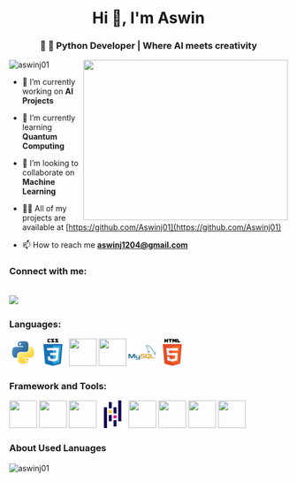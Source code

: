 <h1 align="center">Hi 👋, I'm Aswin</h1>
<h3 align="center">🎩 🧠 Python Developer | Where AI meets creativity</h3>

<img align="right" width="370" height="290" src="https://i.pinimg.com/originals/47/f0/34/47f0342cec72b800463bf003eac1257e.gif">

<p align="left"> <img src="https://komarev.com/ghpvc/?username=aswinj01&label=Profile%20views&color=0e75b6&style=flat" alt="aswinj01" /> </p>

- 🔭 I’m currently working on **AI Projects**

- 🌱 I’m currently learning **Quantum Computing**

- 👯 I’m looking to collaborate on **Machine Learning**

- 👨‍💻 All of my projects are available at [https://github.com/Aswinj01](https://github.com/Aswinj01)

- 📫 How to reach me **aswinj1204@gmail.com**

<h3 align="left">Connect with me:</h3>

<br />[<img src="https://img.shields.io/badge/LinkedIn-0077B5?style=for-the-badge&logo=linkedin&logoColor=white" />](https://www.linkedin.com/in/aswin-j-5739a028b/)


<h3 align="left">Languages:</h3>
<p align="left"> 
<img height="50" width="50" src="https://raw.githubusercontent.com/devicons/devicon/master/icons/python/python-original.svg"/>
<img height="50" width="50" src="https://raw.githubusercontent.com/devicons/devicon/master/icons/css3/css3-original-wordmark.svg"/>
<img height="50" width="50" src="https://www.vectorlogo.zone/logos/dartlang/dartlang-icon.svg"/>
<img height="50" width="50" src="https://www.vectorlogo.zone/logos/flutterio/flutterio-icon.svg"/>
<img height="50" width="50" src="https://raw.githubusercontent.com/devicons/devicon/master/icons/mysql/mysql-original-wordmark.svg"/>
<img height="50" width="50" src="https://raw.githubusercontent.com/devicons/devicon/master/icons/html5/html5-original-wordmark.svg"/>
</p>

<h3 align="left">Framework and Tools:</h3>
<p align="left">
<img height="50" width="50" src="https://cdn.worldvectorlogo.com/logos/django.svg"/>
<img height="50" width="50" src="https://www.vectorlogo.zone/logos/git-scm/git-scm-icon.svg" />
<img height="50" width="50" src="https://www.vectorlogo.zone/logos/opencv/opencv-icon.svg"/>
<img height="50" width="50" src="https://raw.githubusercontent.com/devicons/devicon/2ae2a900d2f041da66e950e4d48052658d850630/icons/pandas/pandas-original.svg"/>
<img height="50" width="50" src="https://www.vectorlogo.zone/logos/pytorch/pytorch-icon.svg"/>
<img height="50" width="50"  src="https://upload.wikimedia.org/wikipedia/commons/0/05/Scikit_learn_logo_small.svg"/>
<img height="50" width="50"  src="https://seaborn.pydata.org/_images/logo-mark-lightbg.svg"/>
<img height="50" width="50"  src="https://www.vectorlogo.zone/logos/tensorflow/tensorflow-icon.svg"/>
</p>

<h3 align="left">About Used Lanuages</h3>

<p><img align="center" src="https://github-readme-stats.vercel.app/api/top-langs?username=aswinj01&show_icons=true&locale=en&layout=compact" alt="aswinj01" /></p>
